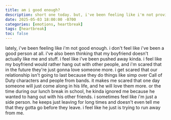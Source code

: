 ```yaml
---
title: am i good enough?
description: short one today. but, i've been feeling like i'm not providing enough in my relationship with my boyfriend, but it might just be me overthinking stuff.
date: 2025-05-03 18:00:00 -0700
categories: [emotions, heartbreak]
tags: [heartbreak]
toc: false
---
```


lately, i've been feeling like i'm not good enough. i don't feel like i've been a good person at all.
i've also been thinking that my boyfriend doesn't actually like me and stuff. i feel like i've been pushed away kinda. 
i feel like my boyfriend would rather hang out with other people, and i'm scared that in the future they're just gonna love someone more.  i get scared that our relationship isn't going to last because they do things like simp over Call of Duty characters and people from bands. it makes me scared that one day someone will just come along in his life, and he will love them more. 
or the time during our lunch break in school, he kinda ignored me because he wanted to hang out with his other friends. i sometimes feel like i'm just a side person.
he keeps just leaving for long times and doesn't even tell me that they gotta go before they leave. i feel like he just is trying to run away from me.
